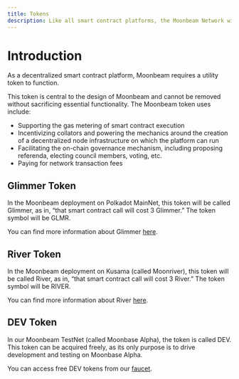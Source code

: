 ```yaml
---
title: Tokens
description: Like all smart contract platforms, the Moonbeam Network will require a utility token to function, which is called Glimmer (GLMR) for Polkadot, and River (RIVER) for Kusama.
---
```


# Introduction

As a decentralized smart contract platform, Moonbeam requires a utility token to function.  

This token is central to the design of Moonbeam and cannot be removed without sacrificing essential functionality. The Moonbeam token uses include:

 - Supporting the gas metering of smart contract execution
 - Incentivizing collators and powering the mechanics around the creation of a decentralized node infrastructure on which the platform can run
 - Facilitating the on-chain governance mechanism, including proposing referenda, electing council members, voting, etc.
 - Paying for network transaction fees

## Glimmer Token

In the Moonbeam deployment on Polkadot MainNet, this token will be called Glimmer, as in, “that smart contract call will cost 3 Glimmer.”  The token symbol will be GLMR.

You can find more information about Glimmer [here](https://moonbeam.network/networks/moonbeam/glimmer-token/).

## River Token

In the Moonbeam deployment on Kusama (called Moonriver), this token will be called River, as in, “that smart contract call will cost 3 River.”  The token symbol will be RIVER.

You can find more information about River [here](https://moonbeam.network/networks/moonriver/river-token/).

## DEV Token

In our Moonbeam TestNet (called Moonbase Alpha), the token is called DEV. This token can be acquired freely, as its only purpose is to drive development and testing on Moonbase Alpha.

You can access free DEV tokens from our [faucet](/getting-started/moonbase/faucet/).
